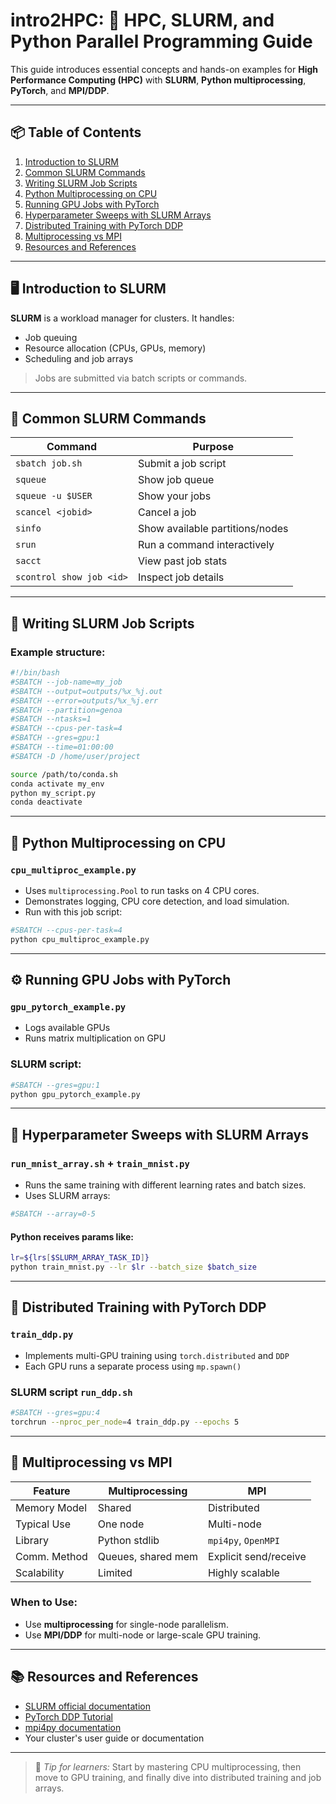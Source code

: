 # **intro2HPC**: 🧠 HPC, SLURM, and Python Parallel Programming Guide

This guide introduces essential concepts and hands-on examples for **High Performance Computing (HPC)** with **SLURM**, **Python multiprocessing**, **PyTorch**, and **MPI/DDP**.

---

## 📦 Table of Contents

1. [Introduction to SLURM](#introduction-to-slurm)
2. [Common SLURM Commands](#common-slurm-commands)
3. [Writing SLURM Job Scripts](#writing-slurm-job-scripts)
4. [Python Multiprocessing on CPU](#python-multiprocessing-on-cpu)
5. [Running GPU Jobs with PyTorch](#running-gpu-jobs-with-pytorch)
6. [Hyperparameter Sweeps with SLURM Arrays](#hyperparameter-sweeps-with-slurm-arrays)
7. [Distributed Training with PyTorch DDP](#distributed-training-with-pytorch-ddp)
8. [Multiprocessing vs MPI](#multiprocessing-vs-mpi)
9. [Resources and References](#resources-and-references)

---

## 🖥️ Introduction to SLURM

**SLURM** is a workload manager for clusters. It handles:
- Job queuing
- Resource allocation (CPUs, GPUs, memory)
- Scheduling and job arrays

> Jobs are submitted via batch scripts or commands.

---

## 🔧 Common SLURM Commands

| Command | Purpose |
|--------|---------|
| `sbatch job.sh` | Submit a job script |
| `squeue` | Show job queue |
| `squeue -u $USER` | Show your jobs |
| `scancel <jobid>` | Cancel a job |
| `sinfo` | Show available partitions/nodes |
| `srun` | Run a command interactively |
| `sacct` | View past job stats |
| `scontrol show job <id>` | Inspect job details |

---

## 📝 Writing SLURM Job Scripts

### Example structure:

```bash
#!/bin/bash
#SBATCH --job-name=my_job
#SBATCH --output=outputs/%x_%j.out
#SBATCH --error=outputs/%x_%j.err
#SBATCH --partition=genoa
#SBATCH --ntasks=1
#SBATCH --cpus-per-task=4
#SBATCH --gres=gpu:1
#SBATCH --time=01:00:00
#SBATCH -D /home/user/project

source /path/to/conda.sh
conda activate my_env
python my_script.py
conda deactivate
```

---

## 🧠 Python Multiprocessing on CPU

### `cpu_multiproc_example.py`
- Uses `multiprocessing.Pool` to run tasks on 4 CPU cores.
- Demonstrates logging, CPU core detection, and load simulation.
- Run with this job script:

```bash
#SBATCH --cpus-per-task=4
python cpu_multiproc_example.py
```

---

## ⚙️ Running GPU Jobs with PyTorch

### `gpu_pytorch_example.py`
- Logs available GPUs
- Runs matrix multiplication on GPU

### SLURM script:
```bash
#SBATCH --gres=gpu:1
python gpu_pytorch_example.py
```

---

## 🧪 Hyperparameter Sweeps with SLURM Arrays

### `run_mnist_array.sh` + `train_mnist.py`
- Runs the same training with different learning rates and batch sizes.
- Uses SLURM arrays:
```bash
#SBATCH --array=0-5
```

#### Python receives params like:
```bash
lr=${lrs[$SLURM_ARRAY_TASK_ID]}
python train_mnist.py --lr $lr --batch_size $batch_size
```

---

## 🔄 Distributed Training with PyTorch DDP

### `train_ddp.py`
- Implements multi-GPU training using `torch.distributed` and `DDP`
- Each GPU runs a separate process using `mp.spawn()`

### SLURM script `run_ddp.sh`
```bash
#SBATCH --gres=gpu:4
torchrun --nproc_per_node=4 train_ddp.py --epochs 5
```

---

## 🔬 Multiprocessing vs MPI

| Feature | Multiprocessing | MPI |
|--------|------------------|-----|
| Memory Model | Shared | Distributed |
| Typical Use | One node | Multi-node |
| Library | Python stdlib | `mpi4py`, `OpenMPI` |
| Comm. Method | Queues, shared mem | Explicit send/receive |
| Scalability | Limited | Highly scalable |

### When to Use:
- Use **multiprocessing** for single-node parallelism.
- Use **MPI/DDP** for multi-node or large-scale GPU training.

---

## 📚 Resources and References

- [SLURM official documentation](https://slurm.schedmd.com/documentation.html)
- [PyTorch DDP Tutorial](https://pytorch.org/docs/stable/notes/ddp.html)
- [mpi4py documentation](https://mpi4py.readthedocs.io/)
- Your cluster's user guide or documentation

---

> 🧪 *Tip for learners:* Start by mastering CPU multiprocessing, then move to GPU training, and finally dive into distributed training and job arrays.
